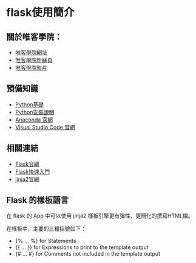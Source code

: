 # flask使用簡介

## 關於唯客學院：

* [唯客學院網址](https://www.vcdemy.com)
* [唯客學院粉絲頁](https://www.facebook.com/vcdemy/)
* [唯客學院影片](https://www.youtube.com/c/%E5%94%AF%E5%AE%A2%E5%AD%B8%E9%99%A2)

## 預備知識

* [Python基礎](https://docs.google.com/presentation/d/140dHWSexhiarrdZVQ1Rf466LgfAlBQz2CPRtrToCe2Q/edit?usp=sharing)
* [Python安裝說明](https://docs.google.com/presentation/d/1TblGWFI4PjgHZwCPXMqwIRS7LhAMjAb_BehB1J1uZ_4/edit?usp=sharing)
* [Anaconda 官網](https://www.anaconda.com/)
* [Visual Studio Code 官網](https://code.visualstudio.com/)

## 相關連結

* [Flask官網](https://flask.palletsprojects.com/en/2.2.x/)
* [Flask快速入門](https://flask.palletsprojects.com/en/2.2.x/quickstart/)
* [jinja2官網](https://jinja.palletsprojects.com/en/3.1.x/)

## Flask 的樣板語言

在 flask 的 App 中可以使用 jinja2 樣板引擎更有彈性、更簡化的撰寫HTML檔。

在樣板中，主要的三種括號如下：

* {% ... %} for Statements
* {{ ... }} for Expressions to print to the template output
* {# ... #} for Comments not included in the template output
